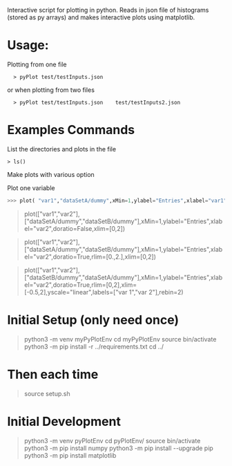 Interactive script for plotting in python.
Reads in json file of histograms (stored as py arrays) and makes interactive plots using matplotlib.

# Usage: 

Plotting from one file

```
  > pyPlot test/testInputs.json
```

or when plotting from two files

```
  > pyPlot test/testInputs.json    test/testInputs2.json  
```

# Examples Commands 

List the directories and plots in the file

```
> ls()
```

Make plots with various option

Plot one variable

```python
>>> plot( "var1","dataSetA/dummy",xMin=1,ylabel="Entries",xlabel="var1",xlim=[-0.5,2],yscale="linear",labels=["var"])
```

> plot(["var1","var2"],["dataSetA/dummy","dataSetB/dummy"],xMin=1,ylabel="Entries",xlabel="var2",doratio=False,xlim=[0,2])

> plot(["var1","var2"],["dataSetA/dummy","dataSetB/dummy"],xMin=1,ylabel="Entries",xlabel="var2",doratio=True,rlim=[0.,2.],xlim=[0,2])

> plot(["var1","var2"],["dataSetB/dummy","dataSetA/dummy"],xMin=1,ylabel="Entries",xlabel="var2",doratio=True,rlim=[0,2],xlim=[-0.5,2],yscale="linear",labels=["var 1","var 2"],rebin=2)


# Initial Setup (only need once)

>  python3 -m venv myPyPlotEnv
>  cd myPyPlotEnv
>  source bin/activate
>  python3 -m pip install -r ../requirements.txt
>  cd ../

# Then each time

> source setup.sh


# Initial Development

> python3 -m venv pyPlotEnv
> cd pyPlotEnv/
> source bin/activate
> python3 -m pip install numpy
> python3 -m pip install --upgrade pip
> python3 -m pip install matplotlib
